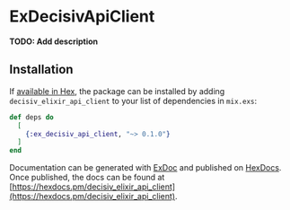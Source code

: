 # ExDecisivApiClient

**TODO: Add description**

## Installation

If [available in Hex](https://hex.pm/docs/publish), the package can be installed
by adding `decisiv_elixir_api_client` to your list of dependencies in `mix.exs`:

```elixir
def deps do
  [
    {:ex_decisiv_api_client, "~> 0.1.0"}
  ]
end
```

Documentation can be generated with [ExDoc](https://github.com/elixir-lang/ex_doc)
and published on [HexDocs](https://hexdocs.pm). Once published, the docs can
be found at [https://hexdocs.pm/decisiv_elixir_api_client](https://hexdocs.pm/decisiv_elixir_api_client).
